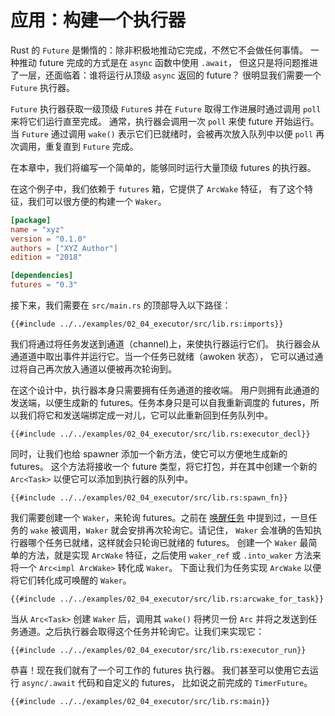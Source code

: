 # 应用：构建一个执行器

Rust 的 `Future` 是懒惰的：除非积极地推动它完成，不然它不会做任何事情。
一种推动 future 完成的方式是在 `async` 函数中使用 `.await`，
但这只是将问题推进了一层，还面临着：谁将运行从顶级 `async` 返回的 future？
很明显我们需要一个 `Future` 执行器。

`Future` 执行器获取一级顶级 `Future`s 并在 `Future`
取得工作进展时通过调用 `poll` 来将它们运行直至完成。
通常，执行器会调用一次 `poll` 来使 future 开始运行。
当 `Future` 通过调用 `wake()` 表示它们已就绪时，会被再次放入队列中以便 `poll`
再次调用，重复直到 `Future` 完成。

在本章中，我们将编写一个简单的，能够同时运行大量顶级 futures 的执行器。

在这个例子中，我们依赖于 `futures` 箱，它提供了 `ArcWake` 特征，
有了这个特征，我们可以很方便的构建一个 `Waker`。

```toml
[package]
name = "xyz"
version = "0.1.0"
authors = ["XYZ Author"]
edition = "2018"

[dependencies]
futures = "0.3"
```

接下来，我们需要在 `src/main.rs` 的顶部导入以下路径：

```rust,ignore
{{#include ../../examples/02_04_executor/src/lib.rs:imports}}
```

我们将通过将任务发送到通道（channel)上，来使执行器运行它们。
执行器会从通道道中取出事件并运行它。当一个任务已就绪（awoken 状态），
它可以通过通过将自己再次放入通道以便被再次轮询到。

在这个设计中，执行器本身只需要拥有任务通道的接收端。
用户则拥有此通道的发送端，以便生成新的 futures。任务本身只是可以自我重新调度的
futures，所以我们将它和发送端绑定成一对儿，它可以此重新回到任务队列中。

```rust,ignore
{{#include ../../examples/02_04_executor/src/lib.rs:executor_decl}}
```

同时，让我们也给 spawner 添加一个新方法，使它可以方便地生成新的 futures。
这个方法将接收一个 future 类型，将它打包，并在其中创建一个新的 `Arc<Task>`
以便它可以添加到执行器的队列中。

```rust,ignore
{{#include ../../examples/02_04_executor/src/lib.rs:spawn_fn}}
```

我们需要创建一个 `Waker`，来轮询 futures。之前在 [唤醒任务]
中提到过，一旦任务的 `wake` 被调用，`Waker` 就会安排再次轮询它。请记住，
`Waker` 会准确的告知执行器哪个任务已就绪，这样就会只轮询已就绪的 futures。
创建一个 `Waker` 最简单的方法，就是实现 `ArcWake` 特征，之后使用 `waker_ref`
或 `.into_waker` 方法来将一个 `Arc<impl ArcWake>` 转化成 `Waker`。
下面让我们为任务实现 `ArcWake` 以便将它们转化成可唤醒的 `Waker`。

```rust,ignore
{{#include ../../examples/02_04_executor/src/lib.rs:arcwake_for_task}}
```

当从 `Arc<Task>` 创建 `Waker` 后，调用其 `wake()` 将拷贝一份 `Arc`
并将之发送到任务通道。之后执行器会取得这个任务并轮询它。让我们来实现它：

```rust,ignore
{{#include ../../examples/02_04_executor/src/lib.rs:executor_run}}
```

恭喜！现在我们就有了一个可工作的 futures 执行器。
我们甚至可以使用它去运行 `async/.await` 代码和自定义的 futures，
比如说之前完成的 `TimerFuture`。

```rust,edition2018,ignore
{{#include ../../examples/02_04_executor/src/lib.rs:main}}
```

[唤醒任务]: ./03_wakeups_zh.md
